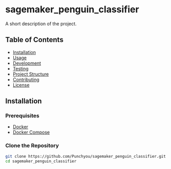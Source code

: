 # sagemaker_penguin_classifier

A short description of the project.

## Table of Contents

- [Installation](#installation)
- [Usage](#usage)
- [Development](#development)
- [Testing](#testing)
- [Project Structure](#project-structure)
- [Contributing](#contributing)
- [License](#license)

## Installation

### Prerequisites

- [Docker](https://www.docker.com/get-started)
- [Docker Compose](https://docs.docker.com/compose/install/)

### Clone the Repository

```sh
git clone https://github.com/Punchyou/sagemaker_penguin_classifier.git
cd sagemaker_penguin_classifier